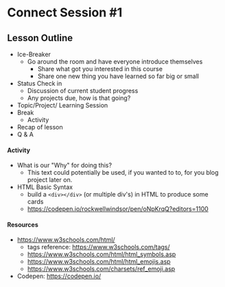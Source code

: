 # Connect Session #1

## Lesson Outline

  * Ice-Breaker
    * Go around the room and have everyone introduce themselves
      * Share what got you interested in this course
      * Share one new thing you have learned so far big or small
  * Status Check in
    * Discussion of current student progress
    * Any projects due, how is that going?
  * Topic/Project/ Learning Session
  * Break
    * Activity
  * Recap of lesson
  * Q & A

#### Activity

  * What is our "Why" for doing this?
    * This text could potentially be used, if you wanted to to, for you blog project later on.
  * HTML Basic Syntax
    * build a `<div></div>` (or multiple div's) in HTML to produce some cards
    * https://codepen.io/rockwellwindsor/pen/oNpKrqQ?editors=1100

#### Resources

  * https://www.w3schools.com/html/
    * tags reference: https://www.w3schools.com/tags/
    * https://www.w3schools.com/html/html_symbols.asp
    * https://www.w3schools.com/html/html_emojis.asp
    * https://www.w3schools.com/charsets/ref_emoji.asp
  * Codepen:  https://codepen.io/